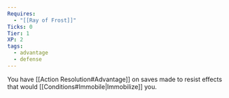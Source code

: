 ```yaml
---
Requires:
  - "[[Ray of Frost]]"
Ticks: 0
Tier: 1
XP: 2
tags:
  - advantage
  - defense
---
```

You have [[Action Resolution#Advantage]] on saves made to resist effects that would [[Conditions#Immobile|Immobilize]] you.
